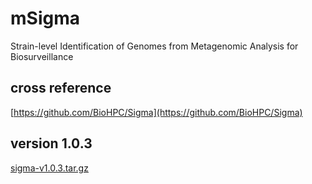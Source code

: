 # mSigma
Strain-level Identification of Genomes from Metagenomic Analysis for Biosurveillance

## cross reference
[https://github.com/BioHPC/Sigma](https://github.com/BioHPC/Sigma)

## version 1.0.3
[sigma-v1.0.3.tar.gz](https://master.dl.sourceforge.net/project/sigma-omicsbio/V1.0.3/sigma-v1.0.3.tar.gz)

